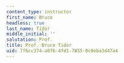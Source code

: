 ```yaml
---
content_type: instructor
first_name: Bruce
headless: true
last_name: Tidor
middle_initial: ''
salutation: Prof.
title: Prof. Bruce Tidor
uid: 7f6cc374-a076-4fd1-7855-0c0eba3d47a4
---
```


